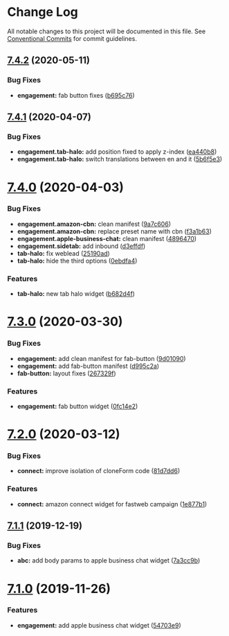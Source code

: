 # Change Log

All notable changes to this project will be documented in this file.
See [Conventional Commits](https://conventionalcommits.org) for commit guidelines.

## [7.4.2](https://github.com/vivocha/widgets/compare/@vivocha/client-visitor-default-widgets@7.4.1...@vivocha/client-visitor-default-widgets@7.4.2) (2020-05-11)


### Bug Fixes

* **engagement:** fab button fixes ([b695c76](https://github.com/vivocha/widgets/commit/b695c769efd0e89a03f0f99fac082b952d045aff))





## [7.4.1](https://github.com/vivocha/widgets/compare/@vivocha/client-visitor-default-widgets@7.4.0...@vivocha/client-visitor-default-widgets@7.4.1) (2020-04-07)


### Bug Fixes

* **engagement.tab-halo:** add position fixed to apply z-index ([ea440b8](https://github.com/vivocha/widgets/commit/ea440b8b144b3b7d5e260fcf73c38663dedff05c))
* **engagement.tab-halo:** switch translations between en and it ([5b6f5e3](https://github.com/vivocha/widgets/commit/5b6f5e3fbc33283cea75dc80a6d8fa528d4e20e3))





# [7.4.0](https://github.com/vivocha/widgets/compare/@vivocha/client-visitor-default-widgets@7.3.0...@vivocha/client-visitor-default-widgets@7.4.0) (2020-04-03)


### Bug Fixes

* **engagement.amazon-cbn:** clean manifest ([9a7c606](https://github.com/vivocha/widgets/commit/9a7c60609407d9a509841243ba4b8b591342b646))
* **engagement.amazon-cbn:** replace preset name with cbn ([f3a1b63](https://github.com/vivocha/widgets/commit/f3a1b63732a300cc3616072fb135ef3c0c847f91))
* **engagement.apple-business-chat:** clean manifest ([4896470](https://github.com/vivocha/widgets/commit/489647098630ce27cabb3b02fc69744a08ac2c00))
* **engagement.sidetab:** add inbound ([d3effdf](https://github.com/vivocha/widgets/commit/d3effdf186acde5e73d41ee5fe2dbc5cee92eaa5))
* **tab-halo:** fix weblead ([25190ad](https://github.com/vivocha/widgets/commit/25190adecce19a759feb1a3203c8d0f1493eea6c))
* **tab-halo:** hide the third options ([0ebdfa4](https://github.com/vivocha/widgets/commit/0ebdfa4cc55cc9e617af7e72c4853e34a8c8571b))


### Features

* **tab-halo:** new tab halo widget ([b682d4f](https://github.com/vivocha/widgets/commit/b682d4f8c1060481e9a4a00bf88d2bfe898e2f2d))





# [7.3.0](https://github.com/vivocha/widgets/compare/@vivocha/client-visitor-default-widgets@7.2.0...@vivocha/client-visitor-default-widgets@7.3.0) (2020-03-30)


### Bug Fixes

* **engagement:** add clean manifest for fab-button ([9d01090](https://github.com/vivocha/widgets/commit/9d010902a82cb54c904e8e6ef05a9c120f75c26a))
* **engagement:** add fab-button manifest ([d995c2a](https://github.com/vivocha/widgets/commit/d995c2a043cbc80896652af2e8d9c3d9ef65f44d))
* **fab-button:** layout fixes ([267329f](https://github.com/vivocha/widgets/commit/267329f7b839439ffc3e721c443640c126385395))


### Features

* **engagement:** fab button widget ([0fc14e2](https://github.com/vivocha/widgets/commit/0fc14e27c4e88dea9f31b9f9012d1c2bdee3657c))





# [7.2.0](https://github.com/vivocha/widgets/compare/@vivocha/client-visitor-default-widgets@7.1.1...@vivocha/client-visitor-default-widgets@7.2.0) (2020-03-12)


### Bug Fixes

* **connect:** improve isolation of cloneForm code ([81d7dd6](https://github.com/vivocha/widgets/commit/81d7dd64e0034a58f2a4da030f25ab47c4acb6b7))


### Features

* **connect:** amazon connect widget for fastweb campaign ([1e877b1](https://github.com/vivocha/widgets/commit/1e877b12330bb1956caa46a1791e0572d150fe66))





## [7.1.1](https://github.com/vivocha/widgets/compare/@vivocha/client-visitor-default-widgets@7.1.0...@vivocha/client-visitor-default-widgets@7.1.1) (2019-12-19)


### Bug Fixes

* **abc:** add body params to apple business chat widget ([7a3cc9b](https://github.com/vivocha/widgets/commit/7a3cc9bca285805ab3e59889ebd7b5cd12735636))





# [7.1.0](https://github.com/vivocha/widgets/compare/@vivocha/client-visitor-default-widgets@7.0.0...@vivocha/client-visitor-default-widgets@7.1.0) (2019-11-26)


### Features

* **engagement:** add apple business chat widget ([54703e9](https://github.com/vivocha/widgets/commit/54703e9c5f1e347acb2b0e61de75255108f04df5))
